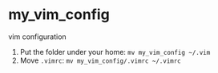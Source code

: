 # my_vim_config
vim configuration

1. Put the folder under your home: `mv my_vim_config ~/.vim`
2. Move `.vimrc`: `mv my_vim_config/.vimrc ~/.vimrc`
